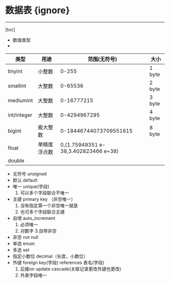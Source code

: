 # 数据表 {ignore}

---
[toc]

- 数值类型
- 
|类型|用途|范围(无符号)|大小|
|--|--|--|--|
|tinyint|小整数|0-255|1 byte|
|smallint|大整数|0-65536|2 byte|
|mediumint|大整数|0-16777215|3 byte|
|int/integer|大整数|0-4294967295|4 byte|
|bigint|极大整数|0-18446744073709551615|8 byte|
|float|单精度浮点数|0,(1.75949351 e-38,3.402823466 e+38)|
|double|


* 无符号    unsigned
* 默认  default
* 唯一  unique(字段)
    1. 可以多个字段联合不唯一
* 主键  primary key     （非空唯一）
    1. 没有指定第一个非空唯一就是
    2. 也可多个字段联合主键
* 自增  auto_increment
    1. 必须唯一
    2. 对数字
    3.自带非空
* 非空  not null
* 单选 enum
* 多选 set
* 指定小数位 decimal（长度，小数位）
* 外键 foreign key(字段) references 表名(字段)
    1. 后接on update cascade(关联记录更改外键也更改)
    2. 外表字段唯一
